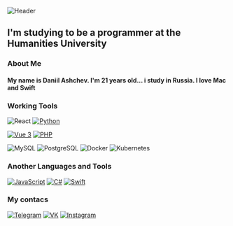 ﻿![Header](https://github.com/D1gout/D1gout/blob/main/assets/univer.gif)

## I'm studying to be a programmer at the Humanities University

### About Me

#### My name is Daniil Ashchev. I'm 21 years old... i study in Russia. I love Mac and Swift

### Working Tools

![React](https://img.shields.io/badge/-React-0d1117?style=for-the-badge&logo=React)
[![Python](https://img.shields.io/badge/-Python-0d1117?style=for-the-badge&logo=Python&logoColor=#3776AB)](https://github.com/D1gout/Python)

[![Vue 3](https://img.shields.io/badge/-Vue_3-0d1117?style=for-the-badge&logo=Vue.js&logoColor=#4FC08D)](https://github.com/D1gout/Vue3)
[![PHP](https://img.shields.io/badge/-PHP-0d1117?style=for-the-badge&logo=Laravel&logoColor=#FF2D20)](https://github.com/D1gout/Vue3)

![MySQL](https://img.shields.io/badge/-MySQL-0d1117?style=for-the-badge&logo=MySQL&logoColor=yellow)
![PostgreSQL](https://img.shields.io/badge/-PostgreSQL-0d1117?style=for-the-badge&logo=PostgreSQL&logoColor=#326792)
![Docker](https://img.shields.io/badge/-Docker-0d1117?style=for-the-badge&logo=Docker&logoColor=#319cee)
![Kubernetes](https://img.shields.io/badge/-Kubernetes-0d1117?style=for-the-badge&logo=Kubernetes&logoColor=#3965c1)

### Another Languages and Tools

[![JavaScript](https://img.shields.io/badge/-JavaScript-0d1117?style=for-the-badge&logo=JavaScript&logoColor=#F7DF1E)](https://github.com/D1gout/JScript)
[![C#](https://img.shields.io/badge/-CSharp-0d1117?style=for-the-badge&logo=CSharp&logoColor=blue)](https://github.com/D1gout/CSHARP)
[![Swift](https://img.shields.io/badge/-Swift-0d1117?style=for-the-badge&logo=Swift&logoColor=#F05138)](https://github.com/D1gout/SWIFT)

### My contacs

[![Telegram](https://img.shields.io/badge/-Telegram-0d1117?style=for-the-badge&logo=telegram&logoColor=fffdfe)](https://t.me/Aweyout)
[![VK](https://img.shields.io/badge/-Vkontakte-0d1117?style=for-the-badge&logo=VK&logoColor=b789e9)](https://vk.com/id179778662)
[![Instagram](https://img.shields.io/badge/-Instagram-0d1117?style=for-the-badge&logo=Instagram&logoColor=cc3f88)](https://www.instagram.com/my_aweyout)
